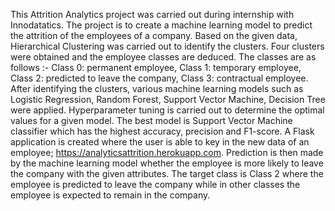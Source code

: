 This Attrition Analytics project was carried out during internship with Innodatatics.
The project is to create a machine learning model to predict the attrition of the employees of a company. 
Based on the given data, Hierarchical Clustering was carried out to identify the clusters.
Four clusters were obtained and the employee classes are deduced. The classes are as follows :- Class 0: permanent employee, Class 1: temporary employee, Class 2: predicted to leave the company, Class 3: contractual employee.
After identifying the clusters, various machine learning models such as Logistic Regression, Random Forest, Support Vector Machine, Decision Tree were applied.
Hyperparameter tuning is carried out to determine the optimal values for a given model.
The best model is Support Vector Machine classifier which has the highest accuracy, precision and F1-score.
A Flask application is created where the user is able to key in the new data of an employee; https://analyticsattrition.herokuapp.com.
Prediction is then made by the machine learning model whether the employee is more likely to leave the company with the given attributes.
The target class is Class 2 where the employee is predicted to leave the company while in other classes the employee is expected to remain in the company.
